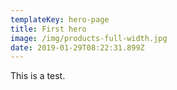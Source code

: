 ```yaml
---
templateKey: hero-page
title: First hero
image: /img/products-full-width.jpg
date: 2019-01-29T08:22:31.899Z
---
```

This is a test.
